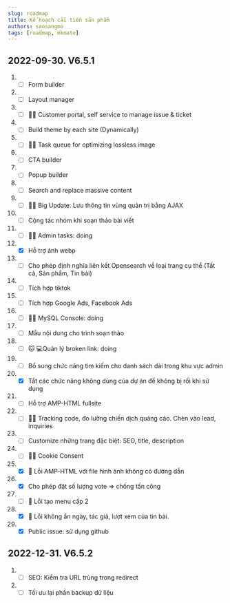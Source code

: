 ```yaml
---
slug: roadmap
title: Kế hoạch cải tiến sản phẩm
authors: saosangmo
tags: [roadmap, mkmate]
---
```

## 2022-09-30. V6.5.1
1. - [ ] Form builder
2. - [ ] Layout manager
3. - [ ] 🐱‍💻 Customer portal, self service to manage issue & ticket
4. - [ ] Build theme by each site (Dynamically)
5. - [ ] 🐱‍💻 Task queue for optimizing lossless image
6. - [ ] CTA builder
7. - [ ] Popup builder
8. - [ ] Search and replace massive content
9. - [ ] 🐱‍💻 Big Update: Lưu thông tin vùng quản trị bằng AJAX
10. - [ ] Cộng tác nhóm khi soạn thảo bài viết
11. - [ ] 🐱‍💻 Admin tasks: doing
12. - [x] Hỗ trợ ảnh webp
13. - [ ] Cho phép định nghĩa liên kết Opensearch về loại trang cụ thể (Tất cả, Sản phẩm, Tin bài)
14. - [ ] Tích hợp tiktok
15. - [ ] Tích hợp Google Ads, Facebook Ads
16. - [ ] 🐱‍💻 MySQL Console: doing
17. - [ ] Mẫu nội dung cho trình soạn thảo
18. - [ ] 🐱‍ 💻Quản lý broken link: doing
19. - [ ] Bổ sung chức năng tìm kiếm cho danh sách dài trong khu vực admin
20. - [x] Tắt các chức năng không dùng của dự án để không bị rối khi sử dụng
21. - [ ] Hỗ trợ AMP-HTML fullsite
22. - [ ] 🐱‍💻 Tracking code, đo lường chiến dịch quảng cáo. Chèn vào lead, inquiries
23. - [ ] Customize những trang đặc biệt: SEO, title, description
24. - [ ] 🐱‍💻 Cookie Consent 
25. - [x] 🐞 Lỗi AMP-HTML với file hình ảnh không có đường dẫn
26. - [x] Cho phép đặt số lượng vote => chống tấn công
27. - [ ] 🐞 Lỗi tạo menu cấp 2
28. - [x] 🐞 Lỗi không ẩn ngày, tác giả, lượt xem của tin bài.
29. - [x] Public issue: sử dụng github

## 2022-12-31. V6.5.2
1. - [ ] SEO: Kiểm tra URL trùng trong redirect 
2. - [ ] Tối ưu lại phần backup dữ liệu
